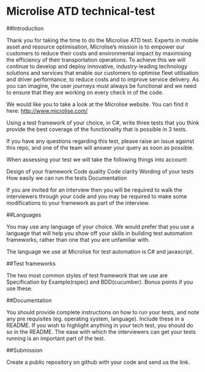 # Microlise ATD technical-test


##Introduction

Thank you for taking the time to do the Microlise ATD test. Experts in mobile asset and resource optimisation, Microlise’s mission is to empower our customers to reduce their costs and environmental impact by maximising the efficiency of their transportation operations.  To achieve this we will continue to develop and deploy innovative, industry-leading technology solutions and services that enable our customers to optimise fleet utilisation and driver performance, to reduce costs and to improve service delivery. As you can imagine, the user journeys must always be functional and we need to ensure that they are working on every check in of the code.

We would like you to take a look at the Microlise website. You can find it here: 
http://www.microlise.com/

Using a test framework of your choice, in C#, write three tests that you think provide the best coverage of the functionality that is possible in 3 tests. 

If you have any questions regarding this test, please raise an issue against this repo, and one of the team will answer your query as soon as possible.

When assessing your test we will take the following things into account:

Design of your framework
Code quality
Code clarity
Wording of your tests
How easily we can run the tests
Documentation

If you are invited for an interview then you will be required to walk the interviewers through your code and you may be required to make some modifications to your framework as part of the interview.

##Languages

You may use any language of your choice. We would prefer that you use a language that will help you show off your skills in building test automation frameworks, rather than one that you are unfamiliar with.

The language we use at Microlise for test automation is C# and javascript.

##Test frameworks

The two most common styles of test framework that we use are Specification by Example(rspec) and BDD(cucumber). Bonus points if you use these.

##Documentation

You should provide complete instructions on how to run your tests, and note any pre requisites (eg. operating system, language). Include these in a README. If you wish to highlight anything in your tech test, you should do so in the README. The ease with which the interviewers can get your tests running is an important part of the test.

##Submission

Create a public repository on github with your code and send us the link.
